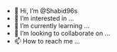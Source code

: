 - 👋 Hi, I’m @Shabid96s
- 👀 I’m interested in ...
- 🌱 I’m currently learning ...
- 💞️ I’m looking to collaborate on ...
- 📫 How to reach me ...

<!---
Shabid96s/Shabid96s is a ✨ special ✨ repository because its `README.md` (this file) appears on your GitHub profile.
You can click the Preview link to take a look at your changes.
--->
